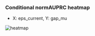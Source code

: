 ### Conditional normAUPRC heatmap

- X: eps_current, Y: gap_mu

![heatmap](/home/elicer/project_0814_2/results/20250814-161905/holdout/conditional_heatmap_eps_current_vs_gap_mu.png)
